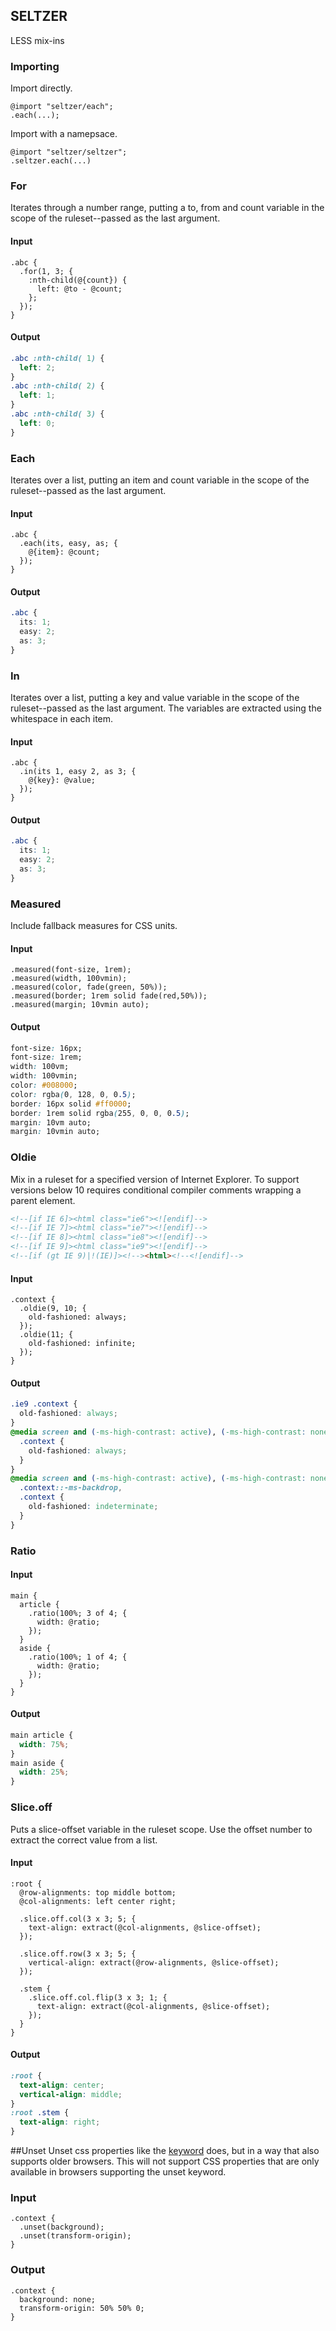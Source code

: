 ## SELTZER

LESS mix-ins

### Importing
Import directly.
```
@import "seltzer/each";
.each(...);
```
Import with a namepsace.
```
@import "seltzer/seltzer";
.seltzer.each(...)
```

### For
Iterates through a number range, putting a to, from and count variable in the scope of the ruleset--passed as the last argument.

#### Input
```less
.abc {
  .for(1, 3; {
    :nth-child(@{count}) { 
      left: @to - @count;
    };
  });
}
```
#### Output
```css
.abc :nth-child( 1) {
  left: 2;
}
.abc :nth-child( 2) {
  left: 1;
}
.abc :nth-child( 3) {
  left: 0;
}
```

### Each
Iterates over a list, putting an item and count variable in the scope of the ruleset--passed as the last argument.

#### Input
```less
.abc {
  .each(its, easy, as; {
    @{item}: @count;
  });
}
```
#### Output
```css
.abc {
  its: 1;
  easy: 2;
  as: 3;
}
```

### In
Iterates over a list, putting a key and value variable in the scope of the ruleset--passed as the last argument. 
The variables are extracted using the whitespace in each item.

#### Input
```less
.abc {
  .in(its 1, easy 2, as 3; {
    @{key}: @value;
  });
}
```
#### Output
```css
.abc {
  its: 1;
  easy: 2;
  as: 3;
}
```

### Measured
Include fallback measures for CSS units.

#### Input
```less
.measured(font-size, 1rem);
.measured(width, 100vmin);
.measured(color, fade(green, 50%));
.measured(border; 1rem solid fade(red,50%));
.measured(margin; 10vmin auto);
```
#### Output
```css
font-size: 16px;
font-size: 1rem;
width: 100vm;
width: 100vmin;
color: #008000;
color: rgba(0, 128, 0, 0.5);
border: 16px solid #ff0000;
border: 1rem solid rgba(255, 0, 0, 0.5);
margin: 10vm auto;
margin: 10vmin auto;
```

### Oldie
Mix in a ruleset for a specified version of Internet Explorer. To support versions below 10 requires conditional compiler comments wrapping a parent element.

```html
<!--[if IE 6]><html class="ie6"><![endif]-->
<!--[if IE 7]><html class="ie7"><![endif]-->
<!--[if IE 8]><html class="ie8"><![endif]-->
<!--[if IE 9]><html class="ie9"><![endif]-->
<!--[if (gt IE 9)|!(IE)]><!--><html><!--<![endif]-->
```

#### Input
```less
.context {
  .oldie(9, 10; {
    old-fashioned: always;
  });
  .oldie(11; {
    old-fashioned: infinite;
  });
}
```
#### Output
```css
.ie9 .context {
  old-fashioned: always;
}
@media screen and (-ms-high-contrast: active), (-ms-high-contrast: none) {
  .context {
    old-fashioned: always;
  }
}
@media screen and (-ms-high-contrast: active), (-ms-high-contrast: none) {
  .context::-ms-backdrop,
  .context {
    old-fashioned: indeterminate;
  }
}
```

### Ratio

#### Input
```less
main {
  article {
    .ratio(100%; 3 of 4; {
      width: @ratio;
    });
  }
  aside {
    .ratio(100%; 1 of 4; {
      width: @ratio;
    });
  }
}
```
#### Output
```css
main article {
  width: 75%;
}
main aside {
  width: 25%;
}
```

### Slice.off
Puts a slice-offset variable in the ruleset scope. Use the offset number to extract the correct value from a list.

#### Input
```less
:root {
  @row-alignments: top middle bottom;
  @col-alignments: left center right;
  
  .slice.off.col(3 x 3; 5; {
    text-align: extract(@col-alignments, @slice-offset);
  });
  
  .slice.off.row(3 x 3; 5; {
    vertical-align: extract(@row-alignments, @slice-offset);
  });
  
  .stem {
    .slice.off.col.flip(3 x 3; 1; {
      text-align: extract(@col-alignments, @slice-offset);
    });
  }
}
```
#### Output
```css
:root {
  text-align: center;
  vertical-align: middle;
}
:root .stem {
  text-align: right;
}
```
##Unset
Unset css properties like the [keyword](//developer.mozilla.org/en-US/docs/Web/CSS/unset) does, but  in a way that also supports older browsers. This will not support CSS properties that are only available in browsers supporting the unset keyword.

### Input
```
.context {
  .unset(background);
  .unset(transform-origin);
}
```
### Output
```
.context {
  background: none;
  transform-origin: 50% 50% 0;
}
```
